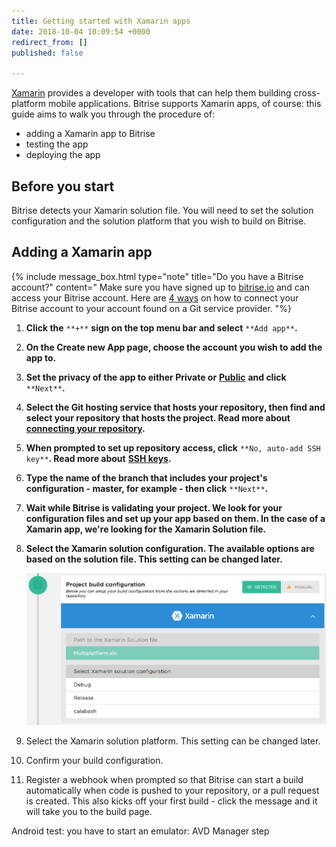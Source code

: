 ```yaml
---
title: Getting started with Xamarin apps
date: 2018-10-04 10:09:54 +0000
redirect_from: []
published: false

---
```

[Xamarin](/tutorials/xamarin/index/) provides a developer with tools that can help them building cross-platform mobile applications. Bitrise supports Xamarin apps, of course: this guide aims to walk you through the procedure of:

* adding a Xamarin app to Bitrise
* testing the app
* deploying the app 

## Before you start 

Bitrise detects your Xamarin solution file. You will need to set the solution configuration and the solution platform that you wish to build on Bitrise. 

## Adding a Xamarin app

{% include message_box.html type="note" title="Do you have a Bitrise account?" content=" Make sure you have signed up to [bitrise.io](https://www.bitrise.io) and can access your Bitrise account. Here are [4 ways](https://devcenter.bitrise.io/getting-started/index#signing-up-to-bitrise) on how to connect your Bitrise account to your account found on a Git service provider. "%}

 1. **Click the** `**+**` **sign on the top menu bar and select** `**Add app**`**.**
 2. **On the Create new App page, choose the account you wish to add the app to.**
 3. **Set the privacy of the app to either Private or** [**Public**](/getting-started/adding-a-new-app/public-apps) **and click** `**Next**`**.**
 4. **Select the Git hosting service that hosts your repository, then find and select your repository that hosts the project. Read more about** [**connecting your repository**](/getting-started/adding-a-new-app/connecting-your-repository)**.**
 5. **When prompted to set up repository access, click** `**No, auto-add SSH key**`**. Read more about** [**SSH keys**](/getting-started/adding-a-new-app/setting-up-ssh-keys/)**.**
 6. **Type the name of the branch that includes your project's configuration - master, for example - then click** `**Next**`**.**
 7. **Wait while Bitrise is validating your project. We look for your configuration files and set up your app based on them. In the case of a Xamarin app, we're looking for the Xamarin Solution file.**
 8. **Select the Xamarin solution configuration. The available options are based on the solution file. This setting can be changed later.** 

    ![](/img/xamarin-setup-config.png)
 9. Select the Xamarin solution platform. This setting can be changed later. 
10. Confirm your build configuration. 
11. Register a webhook when prompted so that Bitrise can start a build automatically when code is pushed to your repository, or a pull request is created. This also kicks off your first build - click the message and it will take you to the build page.

Android test: you have to start an emulator: AVD Manager step 